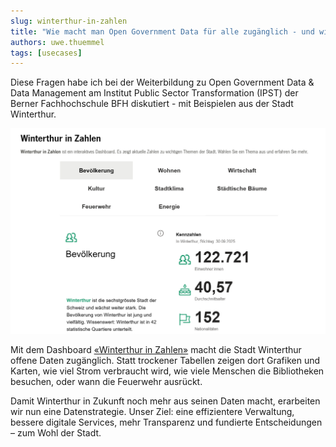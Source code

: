 ```yaml
---
slug: winterthur-in-zahlen
title: "Wie macht man Open Government Data für alle zugänglich - und wie nutzt man Daten in der Verwaltung strategisch?"
authors: uwe.thuemmel
tags: [usecases]
---
```


Diese Fragen habe ich bei der Weiterbildung zu Open Government Data & Data Management am Institut Public Sector Transformation (IPST) der Berner Fachhochschule BFH diskutiert - mit Beispielen aus der Stadt Winterthur.


<!-- truncate -->

![Screenshot von «Winterthur in Zahlen»](./winterthur-in-zahlen.png)

Mit dem Dashboard [«Winterthur in Zahlen»](https://stadt.winterthur.ch/themen/die-stadt/winterthur-in-zahlen) macht die Stadt Winterthur offene Daten zugänglich. Statt trockener Tabellen zeigen dort Grafiken und Karten, wie viel Strom verbraucht wird, wie viele Menschen die Bibliotheken besuchen, oder wann die Feuerwehr ausrückt.

Damit Winterthur in Zukunft noch mehr aus seinen Daten macht, erarbeiten wir nun eine Datenstrategie. Unser Ziel: eine effizientere Verwaltung, bessere digitale Services, mehr Transparenz und fundierte Entscheidungen – zum Wohl der Stadt.
